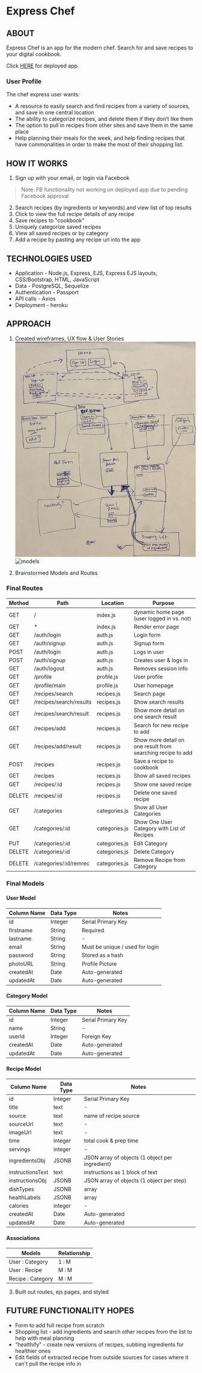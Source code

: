# Express Chef

## ABOUT
Express Chef is an app for the modern chef. Search for and save recipes to your digital cookbook.

Click [HERE](https://cooking-kennan.herokuapp.com/) for deployed app.

### User Profile

The chef express user wants:
* A resource to easily search and find recipes from a variety of sources, and save in one central location
* The ability to categorize recipes, and delete them if they don’t like them
* The option to pull in recipes from other sites and save them in the same place
* Help planning their meals for the week, and help finding recipes that have commonalities in order to make the most of their shopping list.



## HOW IT WORKS
1. Sign up with your email, or login via Facebook
> Note: FB functionality not working on deployed app due to pending Facebook approval
2. Search recipes (by ingredients or keywords) and view list of top results
4. Click to view the full recipe details of any recipe
5. Save recipes to "cookbook"
6. Uniquely categorize saved recipes
7. View all saved recipes or by category
8. Add a recipe by pasting any recipe url into the app

## TECHNOLOGIES USED
* Application - Node.js, Express, EJS, Express EJS layouts, CSS/Bootstrap, HTML, JavaScript
* Data - PostgreSQL, Sequelize
* Authentication - Passport
* API calls - Axios
* Deployment - heroku

## APPROACH
1. Created wireframes, UX flow & User Stories
![sketch](./static/img/sketch.JPG)
![models](./static/img/models.HEIC)

2. Brainstormed Models and Routes

### Final Routes
| Method | Path | Location | Purpose |
| ------ | --------------- | -------------- | ----------------- |
| GET | / | index.js | dynamic home page (user logged in vs. not) |
| GET | * | index.js | Render error page |
| GET | /auth/login | auth.js | Login form |
| GET | /auth/signup | auth.js | Signup form |
| POST | /auth/login | auth.js | Logs in user |
| POST | /auth/signup | auth.js | Creates user & logs in |
| GET | /auth/logout | auth.js | Removes session info |
| GET | /profile | profile.js | User profile |
| GET | /profile/main | profile.js | User homepage |
| GET | /recipes/search | recipes.js | Search page |
| GET | /recipes/search/results | recipes.js | Show search results |
| GET | /recipes/search/result | recipes.js | Show more detail on one search result |
| GET | /recipes/add | recipes.js | Search for new recipe to add |
| GET | /recipes/add/result | recipes.js | Show more detail on one result from searching recipe to add |
| POST | /recipes | recipes.js | Save a recipe to cookbook |
| GET | /recipes | recipes.js | Show all saved recipes |
| GET | /recipes/:id | recipes.js | Show one saved recipe |
| DELETE | /recipes/:id | recipes.js | Delete one saved recipe |
| GET | /categories | categories.js | Show all User Categories |
| GET | /categories/:id | categories.js | Show One User Category with List of Recipes |
| PUT | /categories/:id | categories.js | Edit Category |
| DELETE | /categories/:id | categories.js | Delete Category |
| DELETE | /categories/:id/remrec | categories.js | Remove Recipe from Category |

### Final Models

#### User Model

| Column Name | Data Type | Notes | 
| ---------------- | ------------- | ----------------------------- |
| id | Integer | Serial Primary Key |
| firstname | String | Required |
| lastname | String | - |
| email | String | Must be unique / used for login |
| password | String | Stored as a hash |
| photoURL | String | Profile Picture |
| createdAt | Date | Auto-generated |
| updatedAt | Date | Auto-generated |

#### Category Model
| Column Name | Data Type | Notes | 
| ---------------- | ------------- | ----------------------------- |
| id | Integer | Serial Primary Key |
| name | String | - |
| userId | Integer | Foreign Key |
| createdAt | Date | Auto-generated |
| updatedAt | Date | Auto-generated |

#### Recipe Model
| Column Name | Data Type | Notes | 
| ---------------- | ------------- | ----------------------------- |
| id | Integer | Serial Primary Key |
| title | text | - |
| source | text | name of recipe source |
| sourceUrl | text | - |
| imageUrl | text | - |
| time | integer | total cook & prep time |
| servings | integer | - |
| ingredientsObj | JSONB | JSON array of objects (1 object per ingredient) |
| instructionsText | text | instructions as 1 block of text |
| instructionsObj | JSONB | JSON array of objects (1 object per step) |
| dishTypes | JSONB | array |
| healthLabels | JSONB | array |
| calories | integer | - |
| createdAt | Date | Auto-generated |
| updatedAt | Date | Auto-generated |

#### Associations
| Models | Relationship |
| ---------------- | --------- | 
| User : Category | 1 : M |
| User : Recipe | M : M |
| Recipe : Category | M : M |

3. Built out routes, ejs pages, and styled


## FUTURE FUNCTIONALITY HOPES
* Form to add full recipe from scratch
* Shopping list - add ingredients and search other recipes from the list to help with meal planning
* “healthify” - create new versions of recipes, subbing ingredients for healthier ones
* Edit fields of extracted recipe from outside sources for cases where it can't pull the recipe info in